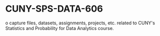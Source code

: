 # CUNY-SPS-DATA-606
o capture files, datasets, assignments, projects, etc. related to CUNY's Statistics and Probability for Data Analytics course.
